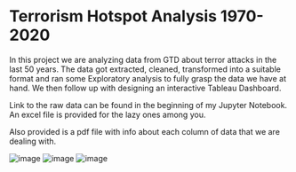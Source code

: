 # Terrorism Hotspot Analysis 1970-2020

In this project we are analyzing data from GTD about terror attacks in the last 50 years. The data got extracted, cleaned, transformed into a suitable format and ran some Exploratory analysis to fully grasp the data we have at hand. We then follow up with designing an interactive Tableau Dashboard.

Link to the raw data can be found in the beginning of my Jupyter Notebook. An excel file is provided for the lazy ones among you. 

Also provided is a pdf file with info about each column of data that we are dealing with. 


![image](https://user-images.githubusercontent.com/90179810/233851395-f5f09c45-4c4f-4296-8954-d9e4900b2291.png)
![image](https://user-images.githubusercontent.com/90179810/233851421-16fa6895-ba7c-4d09-87f1-9856d50d307b.png)
![image](https://user-images.githubusercontent.com/90179810/233851441-0932de8b-1ac5-4d84-8157-582aec125709.png)
